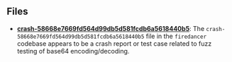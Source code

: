 
## Files
- **[crash-58668e7669fd564d99db5d581fcdb6a5618440b5](fuzz_base64_garbage/crash-58668e7669fd564d99db5d581fcdb6a5618440b5.driver.md)**: The `crash-58668e7669fd564d99db5d581fcdb6a5618440b5` file in the `firedancer` codebase appears to be a crash report or test case related to fuzz testing of base64 encoding/decoding.

